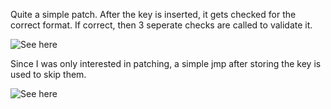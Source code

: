 Quite a simple patch. After the key is inserted, it gets checked for the correct format. If correct, then 3 seperate checks are called to validate it. 

![See here](https://i.imgur.com/jI2vGjx.png)


Since I was only interested in patching, a simple jmp after storing the key is used to skip them. 

![See here](https://i.imgur.com/cUwKjom.png)
